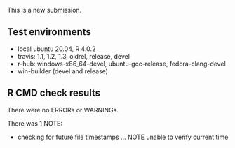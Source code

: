 
This is a new submission.

## Test environments
* local ubuntu 20.04, R 4.0.2
* travis: 1.1, 1.2, 1.3, oldrel, release, devel
* r-hub: windows-x86_64-devel, ubuntu-gcc-release, fedora-clang-devel
* win-builder (devel and release)

## R CMD check results
There were no ERRORs or WARNINGs. 

There was 1 NOTE:

* checking for future file timestamps ... NOTE
  unable to verify current time

